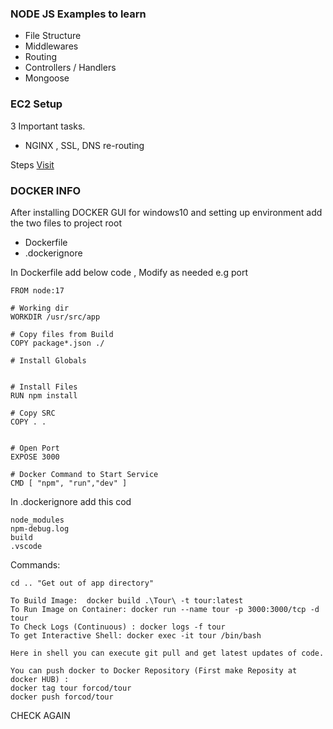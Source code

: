 ### NODE JS Examples to learn

- File Structure
- Middlewares
- Routing
- Controllers / Handlers
- Mongoose

### EC2 Setup
3 Important tasks.

- NGINX , SSL, DNS re-routing

Steps [Visit](https://github.com/code-simple/nodejs-on-ec2#node-hello-world)

### DOCKER INFO

After installing DOCKER GUI for windows10 and setting up environment
add the two files to project root

- Dockerfile
- .dockerignore

In Dockerfile add below code , Modify as needed e.g port

```
FROM node:17

# Working dir
WORKDIR /usr/src/app

# Copy files from Build
COPY package*.json ./

# Install Globals


# Install Files
RUN npm install

# Copy SRC
COPY . .


# Open Port
EXPOSE 3000

# Docker Command to Start Service
CMD [ "npm", "run","dev" ]
```

In .dockerignore add this cod

```
node_modules
npm-debug.log
build
.vscode
```

Commands:

```
cd .. "Get out of app directory"

To Build Image:  docker build .\Tour\ -t tour:latest
To Run Image on Container: docker run --name tour -p 3000:3000/tcp -d tour
To Check Logs (Continuous) : docker logs -f tour
To get Interactive Shell: docker exec -it tour /bin/bash

Here in shell you can execute git pull and get latest updates of code.

You can push docker to Docker Repository (First make Reposity at docker HUB) :
docker tag tour forcod/tour
docker push forcod/tour
```

CHECK AGAIN
